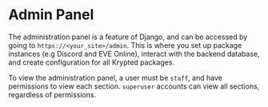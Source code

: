 # Admin Panel
The administration panel is a feature of Django, and can be accessed by going to `https://<your_site>/admin`. This is where you set up package instances (e.g Discord and EVE Online), interact with the backend database, and create configuration for all Krypted packages. 

To view the administration panel, a user must be `staff`, and have permissions to view each section. `superuser` accounts can view all sections, regardless of permissions. 